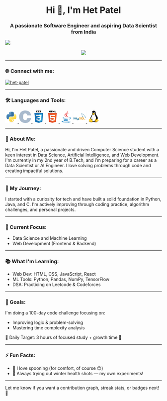 <h1 align="center">Hi 👋, I'm Het Patel</h1>
<h3 align="center">A passionate Software Engineer and aspiring Data Scientist from India</h3>


![](/https://media.giphy.com/media/v1.Y2lkPTc5MGI3NjExdndsYWd0YWM4eXNuaHVqZjh0NnBuaGxpeGF0aHc1MDBuZ3Yzd2J3OCZlcD12MV9naWZzX3NlYXJjaCZjdD1n/bHSkKRvkRvy5chUBBp/giphy.gif)


<p align="center">
  <img src="https://media.giphy.com/media/v1.Y2lkPTc5MGI3NjExdndsYWd0YWM4eXNuaHVqZjh0NnBuaGxpeGF0aHc1MDBuZ3Yzd2J3OCZlcD12MV9naWZzX3NlYXJjaCZjdD1n/bHSkKRvkRvy5chUBBp/giphy.gif" width="600"/>
</p>

---

### 🌐 Connect with me:
<p align="left">
  <a href="https://www.linkedin.com/in/het-patel-11s2004" target="blank">
    <img align="center" src="https://raw.githubusercontent.com/rahuldkjain/github-profile-readme-generator/master/src/images/icons/Social/linked-in-alt.svg" alt="het-patel" height="30" width="40" />
  </a>
</p>

---

### 🛠️ Languages and Tools:
<p align="left">
  <a href="https://www.python.org" target="_blank" rel="noreferrer">
    <img src="https://raw.githubusercontent.com/devicons/devicon/master/icons/python/python-original.svg" alt="python" width="40" height="40"/>
  </a>
  <a href="https://www.cprogramming.com/" target="_blank" rel="noreferrer">
    <img src="https://raw.githubusercontent.com/devicons/devicon/master/icons/c/c-original.svg" alt="c" width="40" height="40"/>
  </a>
  <a href="https://www.w3schools.com/css/" target="_blank" rel="noreferrer">
    <img src="https://raw.githubusercontent.com/devicons/devicon/master/icons/css3/css3-original-wordmark.svg" alt="css3" width="40" height="40"/>
  </a>
  <a href="https://www.w3.org/html/" target="_blank" rel="noreferrer">
    <img src="https://raw.githubusercontent.com/devicons/devicon/master/icons/html5/html5-original-wordmark.svg" alt="html5" width="40" height="40"/>
  </a>
  <a href="https://www.java.com" target="_blank" rel="noreferrer">
    <img src="https://raw.githubusercontent.com/devicons/devicon/master/icons/java/java-original.svg" alt="java" width="40" height="40"/>
  </a>
  <a href="https://www.mysql.com/" target="_blank" rel="noreferrer">
    <img src="https://raw.githubusercontent.com/devicons/devicon/master/icons/mysql/mysql-original-wordmark.svg" alt="mysql" width="40" height="40"/>
  </a>
  <a href="https://www.linux.org/" target="_blank" rel="noreferrer">
    <img src="https://raw.githubusercontent.com/devicons/devicon/master/icons/linux/linux-original.svg" alt="linux" width="40" height="40"/>
  </a>
</p>

---

### 📌 About Me:
Hi, I'm Het Patel, a passionate and driven Computer Science student with a keen interest in Data Science, Artificial Intelligence, and Web Development. I'm currently in my 2nd year of B.Tech, and I’m preparing for a career as a Data Scientist or AI Engineer. I love solving problems through code and creating impactful solutions.

---

### 🚀 My Journey:
I started with a curiosity for tech and have built a solid foundation in Python, Java, and C. I'm actively improving through coding practice, algorithm challenges, and personal projects.

---

### 🎯 Current Focus:
- Data Science and Machine Learning  
- Web Development (Frontend & Backend)  

---

### 📚 What I'm Learning:
- Web Dev: HTML, CSS, JavaScript, React  
- ML Tools: Python, Pandas, NumPy, TensorFlow  
- DSA: Practicing on Leetcode & Codeforces  

---

### 🎯 Goals:
I'm doing a 100-day code challenge focusing on:
- Improving logic & problem-solving  
- Mastering time complexity analysis  

📆 Daily Target: 3 hours of focused study + growth time 💪  

---

### ⚡ Fun Facts:
- 🥄 I love spooning (for comfort, of course 😉)  
- 🧃 Always trying out winter health shots — my own experiments!

---

Let me know if you want a contribution graph, streak stats, or badges next! 💖
